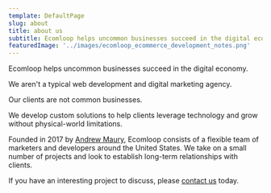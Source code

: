 ```yaml
---
template: DefaultPage
slug: about
title: about us
subtitle: Ecomloop helps uncommon businesses succeed in the digital economy
featuredImage: '../images/ecomloop_ecommerce_development_notes.png'
---
```

Ecomloop helps uncommon businesses succeed in the digital economy.

We aren't a typical web development and digital marketing agency.

Our clients are not common businesses.

We develop custom solutions to help clients leverage technology and grow without physical-world limitations.

Founded in 2017 by [Andrew Maury](https://andrewmaury.com), Ecomloop consists of a flexible team of marketers and developers around the United States. We take on a small number of projects and look to establish long-term relationships with clients.

If you have an interesting project to discuss, please [contact us](/contact) today.
